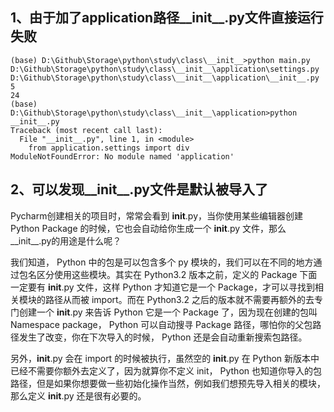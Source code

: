 ## 1、由于加了application路径__init__.py文件直接运行失败
```
(base) D:\Github\Storage\python\study\class\__init__>python main.py
D:\Github\Storage\python\study\class\__init__\application\settings.py
D:\Github\Storage\python\study\class\__init__\application\__init__.py
5
24
(base) D:\Github\Storage\python\study\class\__init__\application>python __init__.py
Traceback (most recent call last):
  File "__init__.py", line 1, in <module>
    from application.settings import div
ModuleNotFoundError: No module named 'application'
```

## 2、可以发现__init__.py文件是默认被导入了
Pycharm创建相关的项目时，常常会看到 __init__.py，当你使用某些编辑器创建 Python Package 的时候，它也会自动给你生成一个 __init__.py 文件，那么__init__.py的用途是什么呢？

我们知道， Python 中的包是可以包含多个 py 模块的，我们可以在不同的地方通过包名区分使用这些模块。其实在 Python3.2 版本之前，定义的 Package 下面一定要有 __init__.py 文件，这样 Python 才知道它是一个 Package，才可以寻找到相关模块的路径从而被 import。而在 Python3.2 之后的版本就不需要再额外的去专门创建一个 __init__.py 来告诉 Python 它是一个 Package 了，因为现在创建的包叫 Namespace package， Python 可以自动搜寻 Package 路径，哪怕你的父包路径发生了改变，你在下次导入的时候， Python 还是会自动重新搜索包路径。

另外，__init__.py 会在 import 的时候被执行，虽然空的 __init__.py 在 Python 新版本中已经不需要你额外去定义了，因为就算你不定义 init， Python 也知道你导入的包路径，但是如果你想要做一些初始化操作当然，例如我们想预先导入相关的模块，那么定义 __init__.py 还是很有必要的。